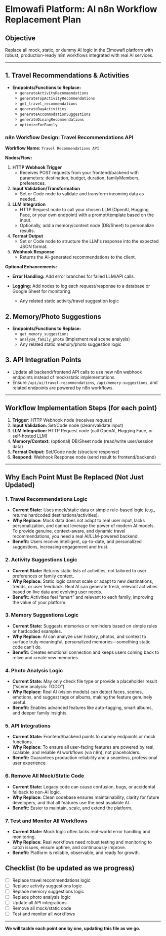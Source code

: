 # Elmowafi Platform: AI n8n Workflow Replacement Plan

## Objective
Replace all mock, static, or dummy AI logic in the Elmowafi platform with robust, production-ready n8n workflows integrated with real AI services.

---

## 1. Travel Recommendations & Activities
- **Endpoints/Functions to Replace:**
  - `generateActivityRecommendations`
  - `generateTopActivityRecommendations`
  - `get_travel_recommendations`
  - `generateDayActivities`
  - `generateAccommodationSuggestions`
  - `generateDiningRecommendations`
  - `optimizeForFamily`

### n8n Workflow Design: Travel Recommendations API

**Workflow Name:** `Travel Recommendations API`

**Nodes/Flow:**
1. **HTTP Webhook Trigger**
   - Receives POST requests from your frontend/backend with parameters: destination, budget, duration, familyMembers, preferences.
2. **Input Validation/Transformation**
   - Set or Code node to validate and transform incoming data as needed.
3. **LLM Integration**
   - HTTP Request node to call your chosen LLM (OpenAI, Hugging Face, or your own endpoint) with a prompt/template based on the input.
   - Optionally, add a memory/context node (DB/Sheet) to personalize results.
4. **Format Output**
   - Set or Code node to structure the LLM's response into the expected JSON format.
5. **Webhook Response**
   - Returns the AI-generated recommendations to the client.

**Optional Enhancements:**
- **Error Handling:** Add error branches for failed LLM/API calls.
- **Logging:** Add nodes to log each request/response to a database or Google Sheet for monitoring.

  - Any related static activity/travel suggestion logic

## 2. Memory/Photo Suggestions
- **Endpoints/Functions to Replace:**
  - `get_memory_suggestions`
  - `analyze_family_photo` (implement real scene analysis)
  - Any related static memory/photo suggestion logic

## 3. API Integration Points
- Update all backend/frontend API calls to use new n8n webhook endpoints instead of mock/static implementations.
- Ensure `/api/ai/travel-recommendations`, `/api/memory-suggestions`, and related endpoints are powered by n8n workflows.

---

## Workflow Implementation Steps (for each point)
1. **Trigger:** HTTP Webhook node (receives request)
2. **Input Validation:** Set/Code node (clean/validate input)
3. **LLM Integration:** HTTP Request node (call OpenAI, Hugging Face, or self-hosted LLM)
4. **Memory/Context:** (optional) DB/Sheet node (read/write user/session data)
5. **Format Output:** Set/Code node (structure response)
6. **Respond:** Webhook Response node (send result to frontend/backend)

---

## Why Each Point Must Be Replaced (Not Just Updated)

### 1. Travel Recommendations Logic
- **Current State:** Uses mock/static data or simple rule-based logic (e.g., returns hardcoded destinations/activities).
- **Why Replace:** Mock data does not adapt to real user input, lacks personalization, and cannot leverage the power of modern AI models. To provide genuine, context-aware, and dynamic travel recommendations, you need a real AI/LLM-powered backend.
- **Benefit:** Users receive intelligent, up-to-date, and personalized suggestions, increasing engagement and trust.

### 2. Activity Suggestions Logic
- **Current State:** Returns static lists of activities, not tailored to user preferences or family context.
- **Why Replace:** Static logic cannot scale or adapt to new destinations, trends, or user feedback. Real AI can generate fresh, relevant activities based on live data and evolving user needs.
- **Benefit:** Activities feel “smart” and relevant to each family, improving the value of your platform.

### 3. Memory Suggestions Logic
- **Current State:** Suggests memories or reminders based on simple rules or hardcoded examples.
- **Why Replace:** AI can analyze user history, photos, and context to surface truly meaningful, personalized memories—something static code can’t do.
- **Benefit:** Creates emotional connection and keeps users coming back to relive and create new memories.

### 4. Photo Analysis Logic
- **Current State:** May only check file type or provide a placeholder result (“scene analysis: TODO”).
- **Why Replace:** Real AI (vision models) can detect faces, scenes, emotions, and suggest tags or albums, making the feature genuinely useful.
- **Benefit:** Enables advanced features like auto-tagging, smart albums, and deeper family insights.

### 5. API Integrations
- **Current State:** Frontend/backend points to dummy endpoints or mock functions.
- **Why Replace:** To ensure all user-facing features are powered by real, scalable, and reliable AI workflows (via n8n), not placeholders.
- **Benefit:** Guarantees production reliability and a seamless, professional user experience.

### 6. Remove All Mock/Static Code
- **Current State:** Legacy code can cause confusion, bugs, or accidental fallback to non-AI logic.
- **Why Replace:** Clean codebase ensures maintainability, clarity for future developers, and that all features use the best available AI.
- **Benefit:** Easier to maintain, scale, and extend the platform.

### 7. Test and Monitor All Workflows
- **Current State:** Mock logic often lacks real-world error handling and monitoring.
- **Why Replace:** Real workflows need robust testing and monitoring to catch issues, ensure uptime, and continuously improve.
- **Benefit:** Platform is reliable, observable, and ready for growth.

## Checklist (to be updated as we progress)
- [ ] Replace travel recommendations logic
- [ ] Replace activity suggestions logic
- [ ] Replace memory suggestions logic
- [ ] Replace photo analysis logic
- [ ] Update all API integrations
- [ ] Remove all mock/static code
- [ ] Test and monitor all workflows

---

**We will tackle each point one by one, updating this file as we go.**
